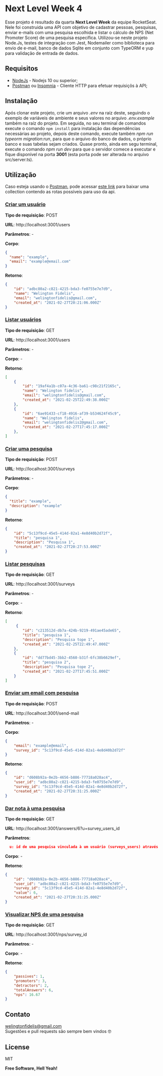 # Next Level Week 4

Esse projeto é resultado da quarta **Next Level Week** da equipe RocketSeat. Nele foi construida uma API com objetivo de cadastrar pessoas, pesquisas, enviar e-mails com uma pesquisa escolhida e listar o cálculo de NPS (Net Promoter Score) de uma pesquisa específica. Utilizou-se neste projeto Node.Js, testes de integração com Jest, Nodemailer como biblioteca para envio de e-mail, banco de dados Sqlite em conjunto com TypeORM e yup para validação de entrada de dados.

## Requisitos

* [NodeJs] - Nodejs 10 ou superior;
* [Postman] ou [Insomnia] - Cliente HTTP para efetuar requisiçõs à API;

## Instalação

Após clonar este projeto, crie um arquivo *.env* na raíz deste, seguindo o exemplo de variáveis de ambiente e seus valores no arquivo *.env.example* também na raíz do projeto. Em seguida, no seu terminal de comandos execute o comando `npm install` para instalação das dependências necessárias ao projeto, depois deste comando, execute também *npm run typeorm migration:run*, para que o arquivo do banco de dados, o próprio banco e suas tabelas sejam criados. Quase pronto, ainda em segu terminal, execute o comando *npm run dev* para que o servidor comece a executar e fique disponível na porta **3001** (esta porta pode ser alterada no arquivo src/server.ts).

## Utilização
Caso esteja usando o [Postman], pode acessar [este link] para baixar uma collection contendo as rotas possíveis para uso da api.

### <u>Criar um usuário</u>

**Tipo de requisição**: POST

**URL**: http://localhost:3001/users

**Parâmetros**: -

**Corpo**: 
```json
{
  "name": "example",
  "email": "example@email.com"
}
```

**Retorno**: 
```json
{
    "id": "adbc80a2-c821-4215-bda3-fe0755e7e7d9",
    "name": "Welington Fidelis",
    "email": "welingtonfidelis@gmail.com",
    "created_at": "2021-02-27T20:21:06.000Z"
}
```

### <u>Listar usuários</u>

**Tipo de requisição**: GET

**URL**: http://localhost:3001/users

**Parâmetros**: -

**Corpo**: -

**Retorno**: 
```json
[
    {
        "id": "19af4a1b-c07a-4c36-ba61-c98c21f2165c",
        "name": "Welington fidelis",
        "email": "welingtonfidelis@gmail.com",
        "created_at": "2021-02-25T22:49:38.000Z"
    },
    {
        "id": "6ae91433-cf18-4916-af39-b534624f45c9",
        "name": "Welington fidelis",
        "email": "welingtonfidelis2@gmail.com",
        "created_at": "2021-02-27T17:45:17.000Z"
    },
]
```

### <u>Criar uma pesquisa</u>

**Tipo de requisição**: POST

**URL**: http://localhost:3001/surveys

**Parâmetros**: -

**Corpo**: 
```json
{
  "title": "example",
  "description": "example"
}
```

**Retorno**: 
```json
{
    "id": "5c13f9cd-45e5-414d-82a1-4e8d40b2d72f",
    "title": "pesquisa 1",
    "description": "Pesquisa 1",
    "created_at": "2021-02-27T20:27:53.000Z"
}
```

### <u>Listar pesquisas</u>

**Tipo de requisição**: GET

**URL**: http://localhost:3001/surveys

**Parâmetros**: -

**Corpo**: -

**Retorno**: 
```json
[
     {
        "id": "c213512d-db7a-424b-9219-491ae45ade65",
        "title": "pesquisa 1",
        "description": "Pesquisa tope 1",
        "created_at": "2021-02-25T22:49:47.000Z"
    },
    {
        "id": "dd77bd45-3bb2-4560-b31f-6fc38b6629ef",
        "title": "pesquisa 2",
        "description": "Pesquisa tope 2",
        "created_at": "2021-02-27T17:45:51.000Z"
    }
]
```

### <u>Enviar um email com pesquisa</u>

**Tipo de requisição**: POST

**URL**: http://localhost:3001/send-mail

**Parâmetros**: -

**Corpo**: 
```json
{
    "email": "example@email",
    "survey_id": "5c13f9cd-45e5-414d-82a1-4e8d40b2d72f"
}
```

**Retorno**: 
```json
{
    "id": "d608b92a-0e2b-4656-b886-77718a028ac4",
    "user_id": "adbc80a2-c821-4215-bda3-fe0755e7e7d9",
    "survey_id": "5c13f9cd-45e5-414d-82a1-4e8d40b2d72f",
    "created_at": "2021-02-27T20:31:25.000Z"
}
```

### <u>Dar nota à uma pesquisa</u>

**Tipo de requisição**: GET

**URL**: http://localhost:3001/answers/6?u=survey_users_id

**Parâmetros**: 
```json
  u: id de uma pesquisa vinculada à um usuário (surveys_users) através do envio de email de uma pesquisa
```

**Corpo**: -

**Retorno**: 
```json
{
    "id": "d608b92a-0e2b-4656-b886-77718a028ac4",
    "user_id": "adbc80a2-c821-4215-bda3-fe0755e7e7d9",
    "survey_id": "5c13f9cd-45e5-414d-82a1-4e8d40b2d72f",
    "value": 6,
    "created_at": "2021-02-27T20:31:25.000Z"
}
```

### <u>Visualizar NPS de uma pesquisa</u>

**Tipo de requisição**: GET

**URL**: http://localhost:3001/nps/survey_id

**Parâmetros**: -

**Corpo**: -

**Retorno**: 
```json
{
    "passives": 1,
    "promoters": 3,
    "detractors": 2,
    "totalAnswers": 6,
    "nps": 16.67
}
```

## Contato
welingtonfidelis@gmail.com
<br>
Sugestões e pull requests são sempre bem vindos 🤓 

License
----

MIT

**Free Software, Hell Yeah!**

[Expo]: <https://expo.io/>
[NodeJs]: <https://nodejs.org/en/>
[knex]: <http://knexjs.org/>
[Sequelize]: <https://sequelize.org/>
[Postman]: <https://www.postman.com/downloads/>
[Insomnia]: <https://insomnia.rest/download/core/?&ref=>
[este link]: <https://www.getpostman.com/collections/9fe29fdf47350614cc8e>